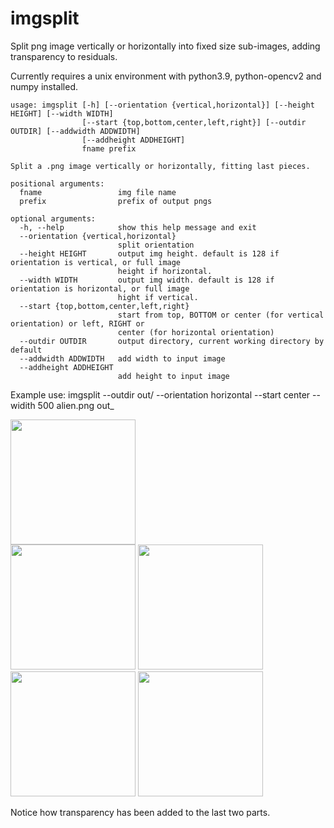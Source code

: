 # imgsplit
Split png image vertically or horizontally into fixed size sub-images, adding transparency to residuals.

Currently requires a unix environment with python3.9, python-opencv2 and numpy installed.

```
usage: imgsplit [-h] [--orientation {vertical,horizontal}] [--height HEIGHT] [--width WIDTH]
                [--start {top,bottom,center,left,right}] [--outdir OUTDIR] [--addwidth ADDWIDTH]
                [--addheight ADDHEIGHT]
                fname prefix

Split a .png image vertically or horizontally, fitting last pieces.

positional arguments:
  fname                 img file name
  prefix                prefix of output pngs

optional arguments:
  -h, --help            show this help message and exit
  --orientation {vertical,horizontal}
                        split orientation
  --height HEIGHT       output img height. default is 128 if orientation is vertical, or full image
                        height if horizontal.
  --width WIDTH         output img width. default is 128 if orientation is horizontal, or full image
                        hight if vertical.
  --start {top,bottom,center,left,right}
                        start from top, BOTTOM or center (for vertical orientation) or left, RIGHT or
                        center (for horizontal orientation)
  --outdir OUTDIR       output directory, current working directory by default
  --addwidth ADDWIDTH   add width to input image
  --addheight ADDHEIGHT
                        add height to input image

```

Example use: imgsplit --outdir out/ --orientation horizontal --start center --widith 500 alien.png out_

<img src="https://github.com/dumpmyshit/imgsplit/assets/143140288/3c27b0f6-b6dc-4f52-bd61-379824c7827c" width="200" height="auto" />

<br>


<img src="https://github.com/dumpmyshit/imgsplit/assets/143140288/d09a0b64-99f6-404c-8533-c641fee950dc" width="200" />

<img src="https://github.com/dumpmyshit/imgsplit/assets/143140288/53d089bf-7709-4829-b0a8-18f06cd60045" width="200" />
<img src="https://github.com/dumpmyshit/imgsplit/assets/143140288/fbf69b0e-f658-482e-8313-c9258ca5ff85" width="200" />
<img src="https://github.com/dumpmyshit/imgsplit/assets/143140288/cbabb6a3-7bc4-4727-98fc-75e48215ff19" width="200" />

Notice how transparency has been added to the last two parts.
